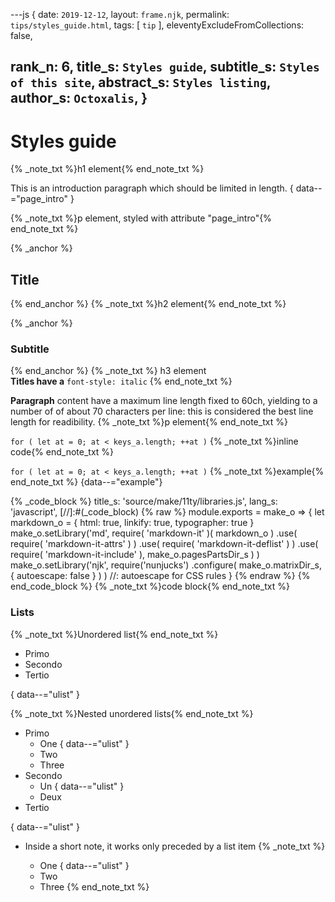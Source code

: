---js
{
  date:      `2019-12-12`,
  layout:    `frame.njk`,
  permalink: `tips/styles_guide.html`,
  tags:      [ `tip` ],
  eleventyExcludeFromCollections: false,

  rank_n:     6,
  title_s:    `Styles guide`,
  subtitle_s: `Styles of this site`,
  abstract_s: `Styles listing`,
  author_s:   `Octoxalis`,
}
---
[comment]: # (======== Post ========)
# Styles guide
{% _note_txt %}h1 element{% end_note_txt %}


This is an introduction paragraph which should be limited in length.
{ data--="page_intro" }

{% _note_txt %}p element, styled with attribute "page_intro"{% end_note_txt %}


{% _anchor %}
## Title
{% end_anchor %}
{% _note_txt %}h2 element{% end_note_txt %}


{% _anchor %}
### Subtitle
{% end_anchor %}
{% _note_txt %}
h3 element<br/>
<b>Titles have a</b> <code>font-style: italic</code>
{% end_note_txt %}


**Paragraph** content have a maximum line length fixed to 60ch, yielding to a number of  of about 70 characters per line: this is considered the best line length for readibility.
{% _note_txt %}p element{% end_note_txt %}


`for ( let at = 0; at < keys_a.length; ++at )`
{% _note_txt %}inline code{% end_note_txt %}


`for ( let at = 0; at < keys_a.length; ++at )`
{% _note_txt %}example{% end_note_txt %}
{data--="example"}


{% _code_block %}
    title_s: 'source/make/11ty/libraries.js',
    lang_s: 'javascript',
[//]:#(_code_block)
{% raw %}
module.exports = make_o =>
{
  let markdown_o =
  {
    html:        true,
    linkify:     true,
    typographer: true
  }
  make_o.setLibrary('md',
    require( 'markdown-it' )( markdown_o )
      .use( require( 'markdown-it-attrs' ) )
      .use( require( 'markdown-it-deflist' ) )
      .use( require( 'markdown-it-include' ), make_o.pagesPartsDir_s )
  )
  make_o.setLibrary('njk',
    require('nunjucks')
      .configure( make_o.matrixDir_s, { autoescape: false } ) )  //: autoescape for CSS rules
}
{% endraw %}
{% end_code_block %}
{% _note_txt %}code block{% end_note_txt %}


### Lists

{% _note_txt %}Unordered list{% end_note_txt %}

+ Primo
+ Secondo
+ Tertio

{ data--="ulist" }

{% _note_txt %}Nested unordered lists{% end_note_txt %}


+ Primo
  - One
{ data--="ulist" }
  - Two
  - Three
+ Secondo
  - Un
{ data--="ulist" }
  - Deux
+ Tertio

{ data--="ulist" }



- Inside a short note, it works only preceded by a list item
{% _note_txt %}

  + One
{ data--="ulist" }
  + Two
  + Three
{% end_note_txt %}


[comment]: # (======== Links ========)
